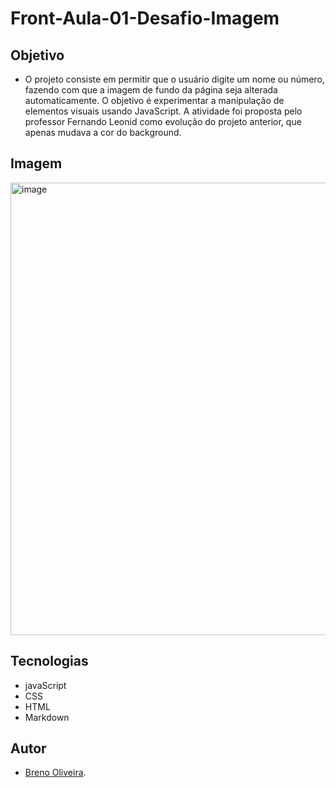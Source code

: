 # Front-Aula-01-Desafio-Imagem
## Objetivo
- O projeto consiste em permitir que o usuário digite um nome ou número, fazendo com que a imagem de fundo da página seja alterada automaticamente. O objetivo é experimentar a manipulação de elementos visuais usando JavaScript.
  A atividade foi proposta pelo professor Fernando Leonid como evolução do projeto anterior, que apenas mudava a cor do background.

## Imagem
<img width="1436" height="724" alt="image" src="https://github.com/user-attachments/assets/04b79d77-2c96-468f-b9fa-4316e51b4f4a" />

## Tecnologias
- javaScript
- CSS
- HTML
- Markdown

## Autor
- [Breno Oliveira](https://www.linkedin.com/in/breno-oliveira-assis-reis-203010351/).
